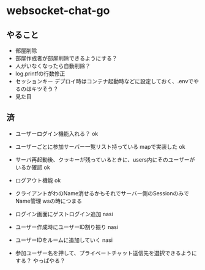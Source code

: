 # websocket-chat-go

## やること

- 部屋削除
- 部屋作成者が部屋削除できるようにする？
- 人がいなくなったら自動削除？
- log.printfの行数修正
- セッションキー デプロイ時はコンテナ起動時などに設定しておく、.envでやるのはキツそう？
- 見た目

## 済

- ユーザーログイン機能入れる？ ok
- ユーザーごとに参加サーバー一覧リスト持っている mapで実装した ok
- サーバ再起動後、クッキーが残っているときに、users内にそのユーザーがいるか確認 ok
- ログアウト機能 ok
- クライアントがわのName消せるかもそれでサーバー側のSessionのみでName管理 wsの時につまる
- ログイン画面にゲストログイン追加 nasi
- ユーザー作成時にユーザーID割り振り nasi
- ユーザーIDをルームに追加していく nasi

- 参加ユーザー名を押して、プライベートチャット送信先を選択できるようにする？ やっぱやる？
